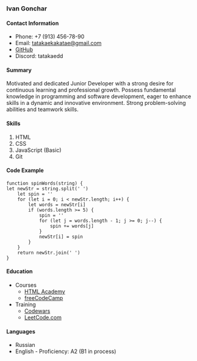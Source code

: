 ### Ivan Gonchar
#### Contact Information
+ Phone: +7 (913) 456-78-90
+ Email: tatakaekakatae@gmail.com
+ [GitHub](https://github.com/tatakaed "hint!!!")
+ Discord: tatakaedd
#### Summary
Motivated and dedicated Junior Developer with a strong desire for continuous learning and professional growth. Possess fundamental knowledge in programming and software development, eager to enhance skills in a dynamic and innovative environment. Strong problem-solving abilities and teamwork skills.
#### Skills
1. HTML
2. CSS
3. JavaScript (Basic)
4. Git
#### Code Example

```
function spinWords(string) {
let newStr = string.split(' ')
    let spin = ''
    for (let i = 0; i < newStr.length; i++) {
        let words = newStr[i]
        if (words.length >= 5) {
            spin = ''
            for (let j = words.length - 1; j >= 0; j--) {
                spin += words[j]
            }
            newStr[i] = spin
        }
    }
    return newStr.join(' ')
}
``` 
#### Education

* Courses
    + [HTML Academy](https://htmlacademy.ru/ "hint!!!")
    + [freeCodeCamp](www.freecodecamp.org "hint!!!")
* Training
    + [Codewars](https://www.codewars.com/ "hint!!!")
    + [LeetCode.com](https://leetcode.com/ "hint!!!")

#### Languages
+ Russian
+ English - Proficiency: A2 (B1 in process)
